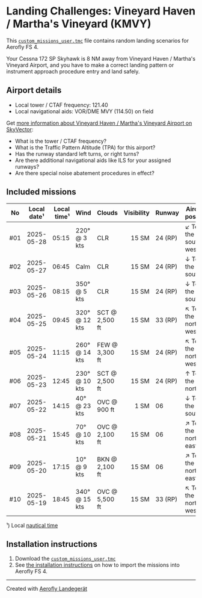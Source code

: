 # Landing Challenges: Vineyard Haven / Martha's Vineyard (KMVY)

This [`custom_missions_user.tmc`](missions/custom_missions_user.tmc) file contains random landing scenarios for Aerofly FS 4.

Your Cessna 172 SP Skyhawk is 8 NM away from Vineyard Haven / Martha's Vineyard Airport, and you have to make a correct landing pattern or instrument approach procedure entry and land safely.

## Airport details

- Local tower / CTAF frequency: 121.40
- Local navigational aids: VOR/DME MVY (114.50) on field

Get [more information about Vineyard Haven / Martha's Vineyard Airport on SkyVector](https://skyvector.com/airport/KMVY):

- What is the tower / CTAF frequency?
- What is the Traffic Pattern Altitude (TPA) for this airport?
- Has the runway standard left turns, or right turns?
- Are there additional navigational aids like ILS for your assigned runways?
- Are there special noise abatement procedures in effect?

## Included missions

| No  | Local date¹ | Local time¹ | Wind          | Clouds         | Visibility | Runway  | Aircraft position   |
| :-: | ----------- | ----------: | ------------- | -------------- | ---------: | ------- | ------------------- |
| #01 | 2025-05-28  |       05:15 | 220° @ 3 kts  | CLR            |      15 SM | 24 (RP) | ↙ To the south-west |
| #02 | 2025-05-27  |       06:45 | Calm          | CLR            |      15 SM | 24 (RP) | ↓ To the south      |
| #03 | 2025-05-26  |       08:15 | 350° @ 5 kts  | CLR            |      15 SM | 24 (RP) | ↓ To the south      |
| #04 | 2025-05-25  |       09:45 | 320° @ 12 kts | SCT @ 2,500 ft |      15 SM | 33 (RP) | ↖ To the north-west |
| #05 | 2025-05-24  |       11:15 | 260° @ 14 kts | FEW @ 3,300 ft |      15 SM | 24 (RP) | ↖ To the north-west |
| #06 | 2025-05-23  |       12:45 | 230° @ 10 kts | SCT @ 2,500 ft |      15 SM | 24 (RP) | ↑ To the north      |
| #07 | 2025-05-22  |       14:15 | 40° @ 23 kts  | OVC @ 900 ft   |       1 SM | 06      | ↓ To the south      |
| #08 | 2025-05-21  |       15:45 | 70° @ 10 kts  | OVC @ 2,100 ft |      15 SM | 06      | ↗ To the north-east |
| #09 | 2025-05-20  |       17:15 | 10° @ 9 kts   | BKN @ 2,100 ft |      15 SM | 06      | ↗ To the north-east |
| #10 | 2025-05-19  |       18:45 | 340° @ 15 kts | OVC @ 5,500 ft |      15 SM | 33 (RP) | ↖ To the north-west |

¹) Local [nautical time](https://en.wikipedia.org/wiki/Nautical_time)

## Installation instructions

1. Download the [`custom_missions_user.tmc`](missions/custom_missions_user.tmc)
2. See [the installation instructions](https://fboes.github.io/aerofly-missions/docs/generic-installation.html) on how to import the missions into Aerofly FS 4.

---

Created with [Aerofly Landegerät](https://github.com/fboes/aerofly-patterns)
